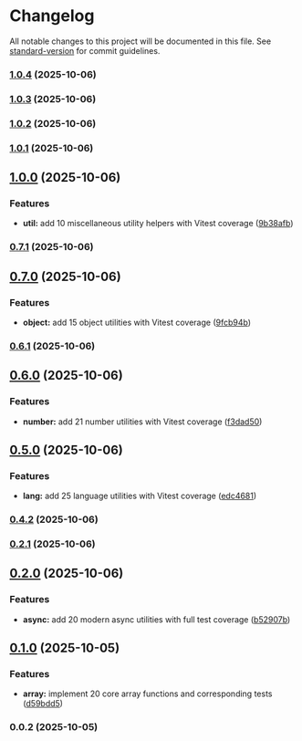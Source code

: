 # Changelog

All notable changes to this project will be documented in this file. See [standard-version](https://github.com/conventional-changelog/standard-version) for commit guidelines.

### [1.0.4](https://github.com/coxxanthony/tweakr/compare/v1.0.3...v1.0.4) (2025-10-06)

### [1.0.3](https://github.com/coxxanthony/tweakr/compare/v1.0.2...v1.0.3) (2025-10-06)

### [1.0.2](https://github.com/coxxanthony/tweakr/compare/v1.0.1...v1.0.2) (2025-10-06)

### [1.0.1](https://github.com/coxxanthony/tweakr/compare/v1.0.0...v1.0.1) (2025-10-06)

## [1.0.0](https://github.com/coxxanthony/tweakr/compare/v0.7.1...v1.0.0) (2025-10-06)


### Features

* **util:** add 10 miscellaneous utility helpers with Vitest coverage ([9b38afb](https://github.com/coxxanthony/tweakr/commit/9b38afbbbd0f41b053f7c73d455df2ba3633a9bd))

### [0.7.1](https://github.com/coxxanthony/tweakr/compare/v0.7.0...v0.7.1) (2025-10-06)

## [0.7.0](https://github.com/coxxanthony/tweakr/compare/v0.6.1...v0.7.0) (2025-10-06)


### Features

* **object:** add 15 object utilities with Vitest coverage ([9fcb94b](https://github.com/coxxanthony/tweakr/commit/9fcb94b71cc9f09a182afa5ee0d789b75ca96db7))

### [0.6.1](https://github.com/coxxanthony/tweakr/compare/v0.6.0...v0.6.1) (2025-10-06)

## [0.6.0](https://github.com/coxxanthony/tweakr/compare/v0.5.0...v0.6.0) (2025-10-06)


### Features

* **number:** add 21 number utilities with Vitest coverage ([f3dad50](https://github.com/coxxanthony/tweakr/commit/f3dad50f3461bd17a0ecdc3209a394320f898c62))

## [0.5.0](https://github.com/coxxanthony/tweakr/compare/v0.4.2...v0.5.0) (2025-10-06)


### Features

* **lang:** add 25 language utilities with Vitest coverage ([edc4681](https://github.com/coxxanthony/tweakr/commit/edc468182aa021c4b9a1278cd6eae97b0ad4c24d))

### [0.4.2](https://github.com/coxxanthony/tweakr/compare/v0.4.1...v0.4.2) (2025-10-06)

### [0.2.1](https://github.com/coxxanthony/tweakr/compare/v0.2.0...v0.2.1) (2025-10-06)

## [0.2.0](https://github.com/coxxanthony/tweakr/compare/v0.1.0...v0.2.0) (2025-10-06)


### Features

* **async:** add 20 modern async utilities with full test coverage ([b52907b](https://github.com/coxxanthony/tweakr/commit/b52907b96d9de2afdf068f7455e3c76e5dd2591f))

## [0.1.0](https://github.com/coxxanthony/tweakr/compare/v0.0.2...v0.1.0) (2025-10-05)


### Features

* **array:** implement 20 core array functions and corresponding tests ([d59bdd5](https://github.com/coxxanthony/tweakr/commit/d59bdd5ad9897e5745f2dfa82dd68e085dce4c66))

### 0.0.2 (2025-10-05)
